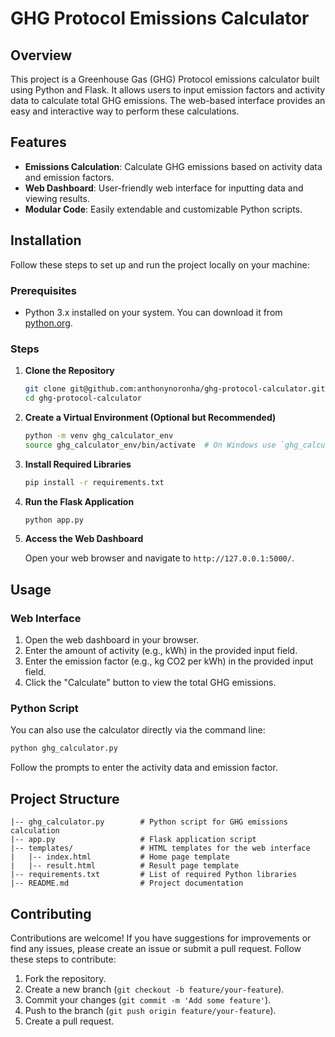 # GHG Protocol Emissions Calculator

## Overview

This project is a Greenhouse Gas (GHG) Protocol emissions calculator built using Python and Flask. It allows users to input emission factors and activity data to calculate total GHG emissions. The web-based interface provides an easy and interactive way to perform these calculations.

## Features

- **Emissions Calculation**: Calculate GHG emissions based on activity data and emission factors.
- **Web Dashboard**: User-friendly web interface for inputting data and viewing results.
- **Modular Code**: Easily extendable and customizable Python scripts.

## Installation

Follow these steps to set up and run the project locally on your machine:

### Prerequisites

- Python 3.x installed on your system. You can download it from [python.org](https://www.python.org/downloads/).

### Steps

1. **Clone the Repository**

   ```bash
   git clone git@github.com:anthonynoronha/ghg-protocol-calculator.git
   cd ghg-protocol-calculator
   ```

2. **Create a Virtual Environment (Optional but Recommended)**

   ```bash
   python -m venv ghg_calculator_env
   source ghg_calculator_env/bin/activate  # On Windows use `ghg_calculator_env\Scripts\activate`
   ```

3. **Install Required Libraries**

   ```bash
   pip install -r requirements.txt
   ```

4. **Run the Flask Application**

   ```bash
   python app.py
   ```

5. **Access the Web Dashboard**

   Open your web browser and navigate to `http://127.0.0.1:5000/`.

## Usage

### Web Interface

1. Open the web dashboard in your browser.
2. Enter the amount of activity (e.g., kWh) in the provided input field.
3. Enter the emission factor (e.g., kg CO2 per kWh) in the provided input field.
4. Click the "Calculate" button to view the total GHG emissions.

### Python Script

You can also use the calculator directly via the command line:

```bash
python ghg_calculator.py
```

Follow the prompts to enter the activity data and emission factor.

## Project Structure

```
|-- ghg_calculator.py        # Python script for GHG emissions calculation
|-- app.py                   # Flask application script
|-- templates/               # HTML templates for the web interface
|   |-- index.html           # Home page template
|   |-- result.html          # Result page template
|-- requirements.txt         # List of required Python libraries
|-- README.md                # Project documentation
```

## Contributing

Contributions are welcome! If you have suggestions for improvements or find any issues, please create an issue or submit a pull request. Follow these steps to contribute:

1. Fork the repository.
2. Create a new branch (`git checkout -b feature/your-feature`).
3. Commit your changes (`git commit -m 'Add some feature'`).
4. Push to the branch (`git push origin feature/your-feature`).
5. Create a pull request.


